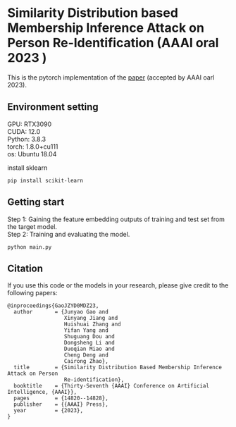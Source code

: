 # Similarity Distribution based Membership Inference Attack on Person Re-Identification (AAAI oral 2023 )
This is the pytorch implementation of the [paper](https://ojs.aaai.org/index.php/AAAI/article/view/26731) (accepted by AAAI oarl 2023).  
## Environment setting

GPU: RTX3090  
CUDA: 12.0  
Python: 3.8.3  
torch: 1.8.0+cu111  
os: Ubuntu 18.04  

install sklearn  
```
pip install scikit-learn
```

## Getting start  
Step 1: Gaining the feature embedding outputs of training and test set from the target model.  
Step 2: Training and evaluating the model.
```
python main.py
```

## Citation  
If you use this code or the models in your research, please give credit to the following papers:  
```
@inproceedings{GaoJZYD0MDZ23,
  author       = {Junyao Gao and
                  Xinyang Jiang and
                  Huishuai Zhang and
                  Yifan Yang and
                  Shuguang Dou and
                  Dongsheng Li and
                  Duoqian Miao and
                  Cheng Deng and
                  Cairong Zhao},
  title        = {Similarity Distribution Based Membership Inference Attack on Person
                  Re-identification},
  booktitle    = {Thirty-Seventh {AAAI} Conference on Artificial Intelligence, {AAAI}},
  pages        = {14820--14828},
  publisher    = {{AAAI} Press},
  year         = {2023},
}
```
